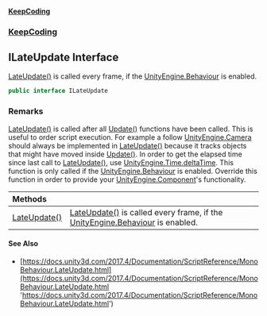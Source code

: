 #### [KeepCoding](index.md 'index')
### [KeepCoding](KeepCoding.md 'KeepCoding')
## ILateUpdate Interface
[LateUpdate()](ILateUpdate.LateUpdate().md 'KeepCoding.ILateUpdate.LateUpdate()') is called every frame, if the [UnityEngine.Behaviour](https://docs.microsoft.com/en-us/dotnet/api/UnityEngine.Behaviour 'UnityEngine.Behaviour') is enabled.  
            
```csharp
public interface ILateUpdate
```
### Remarks
[LateUpdate()](ILateUpdate.LateUpdate().md 'KeepCoding.ILateUpdate.LateUpdate()') is called after all [Update()](IUpdate.Update().md 'KeepCoding.IUpdate.Update()') functions have been called. This is useful to order script execution. For example a follow [UnityEngine.Camera](https://docs.microsoft.com/en-us/dotnet/api/UnityEngine.Camera 'UnityEngine.Camera') should always be implemented in [LateUpdate()](ILateUpdate.LateUpdate().md 'KeepCoding.ILateUpdate.LateUpdate()') because it tracks objects that might have moved inside [Update()](IUpdate.Update().md 'KeepCoding.IUpdate.Update()'). In order to get the elapsed time since last call to [LateUpdate()](ILateUpdate.LateUpdate().md 'KeepCoding.ILateUpdate.LateUpdate()'), use [UnityEngine.Time.deltaTime](https://docs.microsoft.com/en-us/dotnet/api/UnityEngine.Time.deltaTime 'UnityEngine.Time.deltaTime'). This function is only called if the [UnityEngine.Behaviour](https://docs.microsoft.com/en-us/dotnet/api/UnityEngine.Behaviour 'UnityEngine.Behaviour') is enabled. Override this function in order to provide your [UnityEngine.Component](https://docs.microsoft.com/en-us/dotnet/api/UnityEngine.Component 'UnityEngine.Component')'s functionality.  
            

| Methods | |
| :--- | :--- |
| [LateUpdate()](ILateUpdate.LateUpdate().md 'KeepCoding.ILateUpdate.LateUpdate()') | [LateUpdate()](ILateUpdate.LateUpdate().md 'KeepCoding.ILateUpdate.LateUpdate()') is called every frame, if the [UnityEngine.Behaviour](https://docs.microsoft.com/en-us/dotnet/api/UnityEngine.Behaviour 'UnityEngine.Behaviour') is enabled.<br/>             |
#### See Also
- [https://docs.unity3d.com/2017.4/Documentation/ScriptReference/MonoBehaviour.LateUpdate.html](https://docs.unity3d.com/2017.4/Documentation/ScriptReference/MonoBehaviour.LateUpdate.html 'https://docs.unity3d.com/2017.4/Documentation/ScriptReference/MonoBehaviour.LateUpdate.html')
